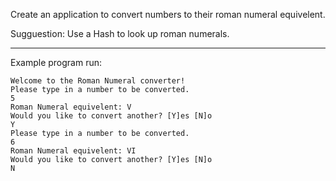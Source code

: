 Create an application to convert numbers to their roman numeral equivelent.

Sugguestion: Use a Hash to look up roman numerals.


------------------------------------
Example program run:
```
Welcome to the Roman Numeral converter!
Please type in a number to be converted.
5
Roman Numeral equivelent: V
Would you like to convert another? [Y]es [N]o
Y
Please type in a number to be converted.
6
Roman Numeral equivelent: VI
Would you like to convert another? [Y]es [N]o
N
```
